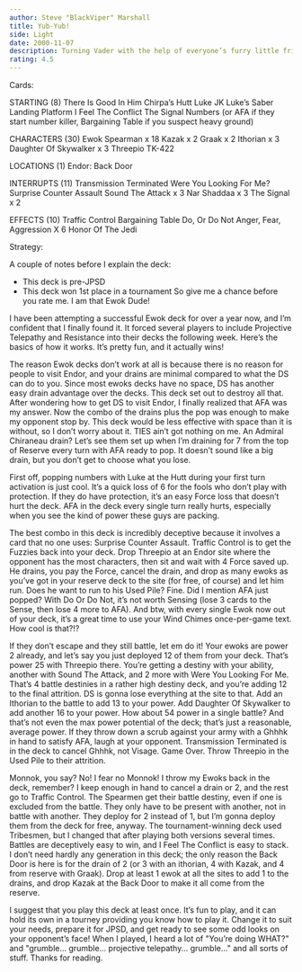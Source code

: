 ```yaml
---
author: Steve "BlackViper" Marshall
title: Yub-Yub!
side: Light
date: 2000-11-07
description: Turning Vader with the help of everyone’s furry little friends
rating: 4.5
---
```

Cards: 

STARTING (8)
There Is Good In Him
Chirpa’s Hutt
Luke JK
Luke’s Saber
Landing Platform
I Feel The Conflict
The Signal
Numbers (or AFA if they start number killer, Bargaining Table if you suspect heavy ground)

CHARACTERS (30)
Ewok Spearman x 18
Kazak x 2
Graak x 2
Ithorian x 3
Daughter Of Skywalker x 3
Threepio
TK-422

LOCATIONS (1)
Endor: Back Door

INTERRUPTS (11)
Transmission Terminated
Were You Looking For Me?
Surprise Counter Assault
Sound The Attack x 3
Nar Shaddaa x 3
The Signal x 2

EFFECTS (10)
Traffic Control
Bargaining Table
Do, Or Do Not
Anger, Fear, Aggression X 6
Honor Of The Jedi 

Strategy: 

A couple of notes before I explain the deck:
* This deck is pre-JPSD
* This deck won 1st place in a tournament
So give me a chance before you rate me. I am that Ewok Dude!

I have been attempting a successful Ewok deck for over a year now, and I’m confident that I finally found it. It forced several players to include Projective Telepathy and Resistance into their decks the following week. Here’s the basics of how it works. It’s pretty fun, and it actually wins!

The reason Ewok decks don’t work at all is because there is no reason for people to visit Endor, and your drains are minimal compared to what the DS can do to you. Since most ewoks decks have no space, DS has another easy drain advantage over the decks. This deck set out to destroy all that. After wondering how to get DS to visit Endor, I finally realized that AFA was my answer. Now the combo of the drains plus the pop was enough to make my opponent stop by. This deck would be less effective with space than it is without, so I don’t worry about it. TIES ain’t got nothing on me. An Admiral Chiraneau drain? Let’s see them set up when I’m draining for 7 from the top of Reserve every turn with AFA ready to pop. It doesn’t sound like a big drain, but you don’t get to choose what you lose.

First off, popping numbers with Luke at the Hutt during your first turn activation is just cool. It’s a quick loss of 6 for the fools who don’t play with protection. If they do have protection, it’s an easy Force loss that doesn’t hurt the deck. AFA in the deck every single turn really hurts, especially when you see the kind of power these guys are packing.

The best combo in this deck is incredibly deceptive because it involves a card that no one uses: Surprise Counter Assault. Traffic Control is to get the Fuzzies back into your deck. Drop Threepio at an Endor site where the opponent has the most characters, then sit and wait with 4 Force saved up. He drains, you pay the Force, cancel the drain, and drop as many ewoks as you’ve got in your reserve deck to the site (for free, of course) and let him run. Does he want to run to his Used Pile? Fine. Did I mention AFA just popped? With Do Or Do Not, it’s not worth Sensing (lose 3 cards to the Sense, then lose 4 more to AFA). And btw, with every single Ewok now out of your deck, it’s a great time to use your Wind Chimes once-per-game text. How cool is that?!?

If they don’t escape and they still battle, let em do it! Your ewoks are power 2 already, and let’s say you just deployed 12 of them from your deck. That’s power 25 with Threepio there. You’re getting a destiny with your ability, another with Sound The Attack, and 2 more with Were You Looking For Me. That’s 4 battle destinies in a rather high destiny deck, and you’re adding 12 to the final attrition. DS is gonna lose everything at the site to that. Add an Ithorian to the battle to add 13 to your power. Add Daughter Of Skywalker to add another 16 to your power. How about 54 power in a single battle? And that’s not even the max power potential of the deck; that’s just a reasonable, average power. If they throw down a scrub against your army with a Ghhhk in hand to satisfy AFA, laugh at your opponent. Transmission Terminated is in the deck to cancel Ghhhk, not Visage. Game Over. Throw Threepio in the Used Pile to their attrition.

Monnok, you say? No! I fear no Monnok! I throw my Ewoks back in the deck, remember? I keep enough in hand to cancel a drain or 2, and the rest go to Traffic Control. The Spearmen get their battle destiny, even if one is excluded from the battle. They only have to be present with another, not in battle with another. They deploy for 2 instead of 1, but I’m gonna deploy them from the deck for free, anyway. The tournament-winning deck used Tribesmen, but I changed that after playing both versions several times. Battles are deceptively easy to win, and I Feel The Conflict is easy to stack. I don’t need hardly any generation in this deck; the only reason the Back Door is here is for the drain of 2 (or 3 with an ithorian, 4 with Kazak, and 4 from reserve with Graak). Drop at least 1 ewok at all the sites to add 1 to the drains, and drop Kazak at the Back Door to make it all come from the reserve.

I suggest that you play this deck at least once. It’s fun to play, and it can hold its own in a tourney providing you know how to play it. Change it to suit your needs, prepare it for JPSD, and get ready to see some odd looks on your opponent’s face! When I played, I heard a lot of "You’re doing WHAT?" and "grumble... grumble... projective telepathy... grumble..." and all sorts of stuff. Thanks for reading. 